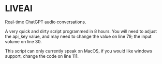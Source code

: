# LIVEAI
Real-time ChatGPT audio conversations.

A very quick and dirty script programmed in 8 hours. You will need to adjust the api_key value, and may need to change the value on line 79; the input volume on line 30.

This script can only currently speak on MacOS, if you would like windows support, change the code on line 111.
